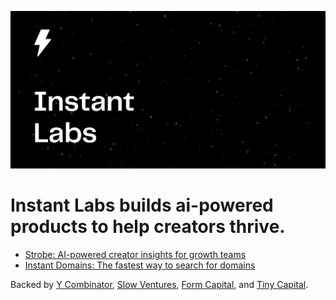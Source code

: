![Cover logo](./profile/cover.svg)

# Instant Labs builds **ai-powered** products to **help creators thrive.**

 - [Strobe: AI-powered creator insights for growth teams](https://strobe.app)
 - [Instant Domains: The fastest way to search for domains](https://instantdomains.com)

Backed by [Y Combinator](https://ycombinator.com), [Slow Ventures](https://slow.co), [Form Capital](https://formcapital.com/), and [Tiny Capital](https://www.tiny.com).
